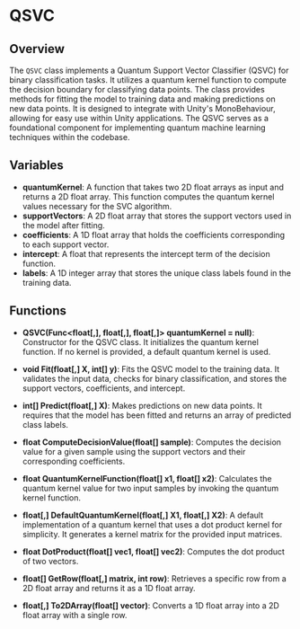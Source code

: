 # QSVC

## Overview
The `QSVC` class implements a Quantum Support Vector Classifier (QSVC) for binary classification tasks. It utilizes a quantum kernel function to compute the decision boundary for classifying data points. The class provides methods for fitting the model to training data and making predictions on new data points. It is designed to integrate with Unity's MonoBehaviour, allowing for easy use within Unity applications. The QSVC serves as a foundational component for implementing quantum machine learning techniques within the codebase.

## Variables
- **quantumKernel**: A function that takes two 2D float arrays as input and returns a 2D float array. This function computes the quantum kernel values necessary for the SVC algorithm.
- **supportVectors**: A 2D float array that stores the support vectors used in the model after fitting.
- **coefficients**: A 1D float array that holds the coefficients corresponding to each support vector.
- **intercept**: A float that represents the intercept term of the decision function.
- **labels**: A 1D integer array that stores the unique class labels found in the training data.

## Functions
- **QSVC(Func<float[,], float[,], float[,]> quantumKernel = null)**: Constructor for the QSVC class. It initializes the quantum kernel function. If no kernel is provided, a default quantum kernel is used.

- **void Fit(float[,] X, int[] y)**: Fits the QSVC model to the training data. It validates the input data, checks for binary classification, and stores the support vectors, coefficients, and intercept.

- **int[] Predict(float[,] X)**: Makes predictions on new data points. It requires that the model has been fitted and returns an array of predicted class labels.

- **float ComputeDecisionValue(float[] sample)**: Computes the decision value for a given sample using the support vectors and their corresponding coefficients.

- **float QuantumKernelFunction(float[] x1, float[] x2)**: Calculates the quantum kernel value for two input samples by invoking the quantum kernel function.

- **float[,] DefaultQuantumKernel(float[,] X1, float[,] X2)**: A default implementation of a quantum kernel that uses a dot product kernel for simplicity. It generates a kernel matrix for the provided input matrices.

- **float DotProduct(float[] vec1, float[] vec2)**: Computes the dot product of two vectors.

- **float[] GetRow(float[,] matrix, int row)**: Retrieves a specific row from a 2D float array and returns it as a 1D float array.

- **float[,] To2DArray(float[] vector)**: Converts a 1D float array into a 2D float array with a single row.